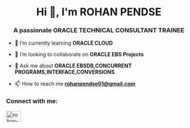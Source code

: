 <h1 align="center">Hi 👋, I'm ROHAN PENDSE</h1>
<h3 align="center">A passionate ORACLE TECHNICAL CONSULTANT TRAINEE</h3>

- 🌱 I’m currently learning **ORACLE CLOUD**

- 👯 I’m looking to collaborate on **ORACLE EBS Projects**

- 💬 Ask me about **ORACLE EBSDB,CONCURRENT PROGRAMS,INTERFACE,CONVERSIONS**

- 📫 How to reach me **rohanpendse01@gmail.com**

<h3 align="left">Connect with me:</h3>
<p align="left">
<a href="https://linkedin.com/in/rohan-pendse-508403203" target="blank"><img align="center" src="https://raw.githubusercontent.com/rahuldkjain/github-profile-readme-generator/master/src/images/icons/Social/linked-in-alt.svg" alt="rohan-pendse-508403203" height="30" width="40" /></a>
</p>
